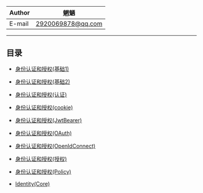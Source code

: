 |Author|魍魉|
|---|---
|E-mail|2920069878@qq.com

****
## 目录
* [身份认证和授权(基础1)](/article//aspnetcore/Security/Authentication.Abstractions/Abstractions.md)
* [身份认证和授权(基础2)](/article//aspnetcore/Security/Authentication.Core/Core.md)
* [身份认证和授权(认证)](/article//aspnetcore/Security/Authentication/Core.md)
* [身份认证和授权(cookie)](/article//aspnetcore/Security/Authentication/Cookies/Cookies.md)
* [身份认证和授权(JwtBearer)](/article//aspnetcore/Security/Authentication/JwtBearer/JwtBearer.md)
* [身份认证和授权(OAuth)](/article//aspnetcore/Security/Authentication/OAuth/OAuth.md)
* [身份认证和授权(OpenIdConnect)](/article//aspnetcore/Security/Authentication/OpenIdConnect/OpenIdConnect.md)
* [身份认证和授权(授权)](/article//aspnetcore/Security/Authorization/Authorization.md)
* [身份认证和授权(Policy)](/article//aspnetcore/Security/Authorization/Policy/Policy.md)

* [Identity(Core)](/article//aspnetcore/Identity/Core/Core.md)